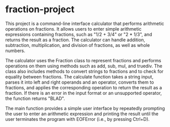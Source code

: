 # fraction-project

This project is a command-line interface calculator that performs arithmetic operations on fractions. It allows users to enter simple arithmetic expressions containing fractions, such as "1/2 + 3/4" or "2 * 1/3", and returns the result as a fraction. The calculator can handle addition, subtraction, multiplication, and division of fractions, as well as whole numbers.

The calculator uses the Fraction class to represent fractions and performs operations on them using methods such as add, sub, mul, and truediv. The class also includes methods to convert strings to fractions and to check for equality between fractions. The calculate function takes a string input, parses it into left and right operands and an operator, converts them to fractions, and applies the corresponding operation to return the result as a fraction. If there is an error in the input format or an unsupported operator, the function returns "BLAD".

The main function provides a simple user interface by repeatedly prompting the user to enter an arithmetic expression and printing the result until the user terminates the program with EOFError (i.e., by pressing Ctrl+D).
